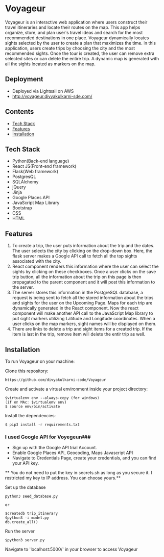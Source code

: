# Voyageur #

Voyageur is an interactive web application where users construct their travel itineraries and locate their routes on the map.  This app helps organize, store, and plan user's travel ideas and search for the most recommended destinations in one place. Voyageur dynamically locates sights selected by the user to create a plan that maximizes the time.  In this application, users create trips by choosing the city and the most recommended sights.  Once the tour is created, the user can remove extra selected sites or can delete the entire trip.  A dynamic map is generated with all the sights located as markers on the map.

## Deployment ##
* Deployed via Lightsail on AWS
* http://voyageur.divyakulkarni-sde.com/

## Contents ##
* [Tech Stack](#Tech-Stack)
* [Features](#Features)
* [Installation](#Installation)

## Tech Stack ## 
* Python(Back-end language)
* React JS(Front-end framework)
* Flask(Web framework)
* PostgresQL
* SQLAlchemy
* jQuery
* Jinja
* Google Places API
* JavaScript Map Library
* Bootstrap
* CSS
* HTML

## Features ##

  1. To create a trip, the user puts information about the trip and the dates. The user selects the city by clicking on the drop-down box. Here, the flask server makes a Google API call to fetch all the top sights associated with the city. 
  2. React component renders this information where the user can select the sights by clicking on these checkboxes. Once a user clicks on the save trip button, all the information about the trip on this page is then propagated to the parent component and it will post this information to the server.
  3. The server stores this information in the PostgreSQL database, a request is being sent to fetch all the stored information about the trips and sights for the user on the Upcoming Page. Maps for each trip are dynamically generated in the React component. Now the react component will make another API call to the JavaScript Map library to put sight markers utilizing Latitude and Longitude coordinates. When a user clicks on the map markers, sight names will be displayed on them.
  4. There are links to delete a trip and sight items for a created trip. If the item is last in the trip, remove item will delete the entir trip as well. 
  
 ## Installation ##
 
 To run Voyageur on your machine:
 
 Clone this repository:
 
 ```
 https://github.com/divyakulkarni-code/Voyageur
 ```
 
 Create and activate a virtual environment inside your project directory:

  ```
  $virtualenv env --always-copy (for windows)
  (if on MAc: $virtualenv env)
  $ source env/bin/activate
  ```
  
  Install the dependencies:
  
  ```
  $ pip3 install -r requirements.txt
  ```
  
  ### I used Google API for Voyegeur###
  
   * Sign up with the Google API trial Account. 
   * Enable Google Places API, Geocoding, Maps Javascript API
   * Navigate to Credentials Page, create your credentials, and you can find your API key.
   
  ** You do not need to put the key in secrets.sh as long as you secure it. I restricted my key to IP address. You can choose yours.** 
  
Set up the database

```
python3 seed_database.py

or

$createdb trip_itinerary
$python3 -i model.py
db.create_all()
```
Run the server

```
$python3 server.py
```

Navigate to 'localhost:5000/' in your browser to access Voyageur


   
  
  
 
  
  
  
  
  
  
